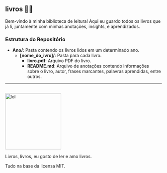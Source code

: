 ## livros 👋🏾

Bem-vindo à minha biblioteca de leitura! Aqui eu guardo todos os livros que já li, juntamente com minhas anotações, insights, e aprendizados.


### Estrutura do Repositório

- **Ano/**: Pasta contendo os livros lidos em um determinado ano.
  - **[nome_do_ivro]/**: Pasta para cada livro.
    - **livro.pdf**: Arquivo PDF do livro.
    - **README.md**: Arquivo de anotações contendo informações sobre o livro, autor, frases marcantes, palavras aprendidas, entre outros.

---

<br />

<img src="https://github.com/euotiniel/books/assets/93485038/de732ed7-078d-4bca-b4d2-89c3e6298071" alt="lol" height="180px" />

Livros, livros, eu gosto de ler e amo livros.

Tudo na base da licensa MIT.

